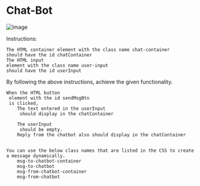 # Chat-Bot

![Image](https://github.com/user-attachments/assets/41175176-ca93-49df-8c71-7e4f3cff7a95)

Instructions:

    The HTML container element with the class name chat-container
    should have the id chatContainer
    The HTML input
    element with the class name user-input
    should have the id userInput
By following the above instructions, achieve the given functionality.

    When the HTML button
     element with the id sendMsgBtn
     is clicked,
        The text entered in the userInput
         should display in the chatContainer
        
        The userInput
         should be empty.
        Reply from the chatbot also should display in the chatContainer
        

    You can use the below class names that are listed in the CSS to create a message dynamically.
        msg-to-chatbot-container
        msg-to-chatbot
        msg-from-chatbot-container
        msg-from-chatbot
